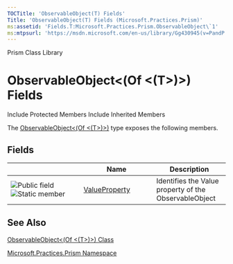 ```yaml
---
TOCTitle: 'ObservableObject(T) Fields'
Title: 'ObservableObject(T) Fields (Microsoft.Practices.Prism)'
ms:assetid: 'Fields.T:Microsoft.Practices.Prism.ObservableObject\`1'
ms:mtpsurl: 'https://msdn.microsoft.com/en-us/library/Gg430945(v=PandP.50)'
---
```


Prism Class Library

ObservableObject&lt;(Of &lt;(T&gt;)&gt;) Fields
===============================================

Include Protected Members
Include Inherited Members

The [ObservableObject&lt;(Of &lt;(T&gt;)&gt;)](https://msdn.microsoft.com/t:microsoft.practices.prism.observableobject%601) type exposes the following members.

Fields
------

<span id="fieldTableToggle"></span>
<table>
<colgroup>
<col width="33%" />
<col width="33%" />
<col width="33%" />
</colgroup>
<thead>
<tr class="header">
<th> </th>
<th>Name</th>
<th>Description</th>
</tr>
</thead>
<tbody>
<tr class="odd">
<td><img src="https://msdn.microsoft.com/en-us/Gg430945.pubfield(en-us,PandP.50).gif" title="Public field" /><img src="https://msdn.microsoft.com/en-us/Gg430945.static(en-us,PandP.50).gif" title="Static member" /></td>
<td><a href="https://msdn.microsoft.com/f:microsoft.practices.prism.observableobject%601.valueproperty">ValueProperty</a></td>
<td><div class="summary">
Identifies the Value property of the ObservableObject
</div></td>
</tr>
</tbody>
</table>

See Also
--------

<span id="seeAlsoToggle"></span>
[ObservableObject&lt;(Of &lt;(T&gt;)&gt;) Class](https://msdn.microsoft.com/t:microsoft.practices.prism.observableobject%601)

[Microsoft.Practices.Prism Namespace](https://msdn.microsoft.com/n:microsoft.practices.prism)
